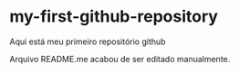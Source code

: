 # my-first-github-repository
Aqui está meu primeiro repositório github

Arquivo README.me acabou de ser editado manualmente.
